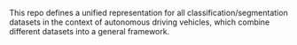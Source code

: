 This repo defines a unified representation for all classification/segmentation datasets in the context of autonomous
driving vehicles, which combine different datasets into a general framework.
